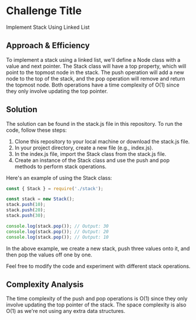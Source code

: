 # Challenge Title
Implement Stack Using Linked List


## Approach & Efficiency
To implement a stack using a linked list, we'll define a Node class with a value and next pointer. The Stack class will have a top property, which will point to the topmost node in the stack. The push operation will add a new node to the top of the stack, and the pop operation will remove and return the topmost node. Both operations have a time complexity of O(1) since they only involve updating the top pointer.

## Solution
The solution can be found in the stack.js file in this repository. To run the code, follow these steps:

1. Clone this repository to your local machine or download the stack.js file.
2. In your project directory, create a new file (e.g., index.js).
3. In the index.js file, import the Stack class from the stack.js file.
4. Create an instance of the Stack class and use the push and pop methods to perform stack operations.

Here's an example of using the Stack class:

```javascript
const { Stack } = require('./stack');

const stack = new Stack();
stack.push(10);
stack.push(20);
stack.push(30);

console.log(stack.pop()); // Output: 30
console.log(stack.pop()); // Output: 20
console.log(stack.pop()); // Output: 10
```

In the above example, we create a new stack, push three values onto it, and then pop the values off one by one.

Feel free to modify the code and experiment with different stack operations.

## Complexity Analysis
The time complexity of the push and pop operations is O(1) since they only involve updating the top pointer of the stack. The space complexity is also O(1) as we're not using any extra data structures.
